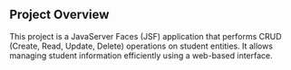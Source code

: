 ## **Project Overview**

This project is a JavaServer Faces (JSF) application that performs CRUD (Create, Read, Update, Delete) operations on student entities. 
It allows managing student information efficiently using a web-based interface.
